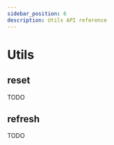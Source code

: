```yaml
---
sidebar_position: 6
description: Utils API reference
---
```


# Utils

## reset

TODO

## refresh

TODO
